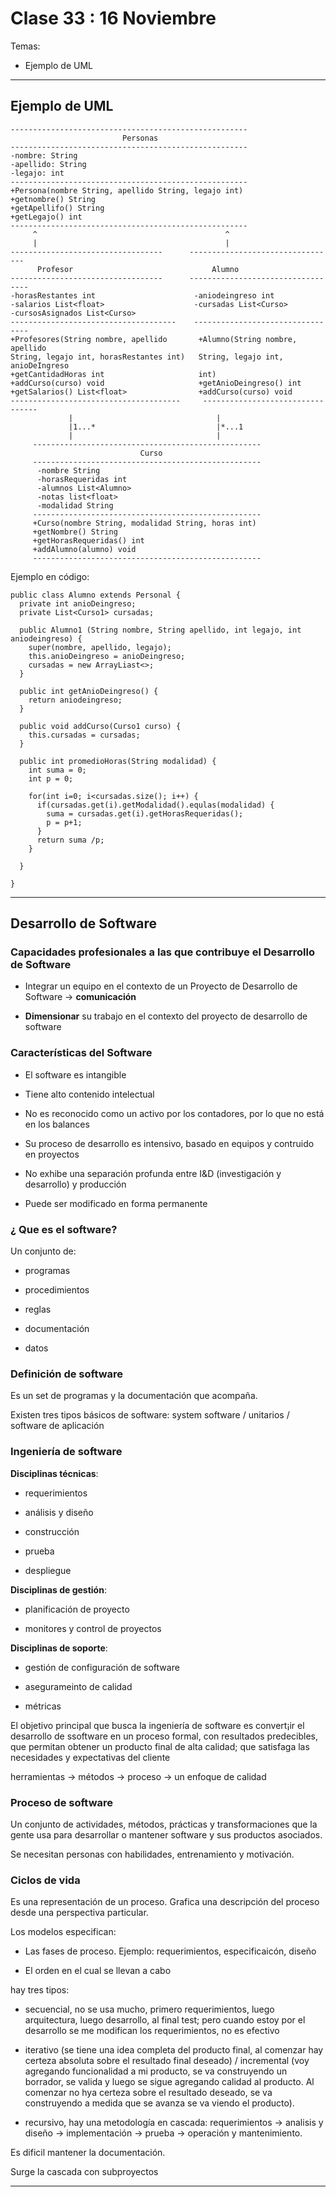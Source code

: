 #  Clase 33 : 16 Noviembre

Temas:

- Ejemplo de UML

---

## Ejemplo de UML

```
-----------------------------------------------------
                         Personas
-----------------------------------------------------
-nombre: String
-apellido: String
-legajo: int
-----------------------------------------------------
+Persona(nombre String, apellido String, legajo int)
+getnombre() String
+getApellifo() String
+getLegajo() int
-----------------------------------------------------
     ^                                          ^
     |                                          |
----------------------------------      ---------------------------------
      Profesor                               Alumno
----------------------------------      ---------------------------------- 
-horasRestantes int                      -aniodeingreso int
-salarios List<float>                    -cursadas List<Curso>
-cursosAsignados List<Curso>             
-------------------------------------    ---------------------------------  
+Profesores(String nombre, apellido       +Alumno(String nombre, apellido 
String, legajo int, horasRestantes int)   String, legajo int, anioDeIngreso
+getCantidadHoras int                     int)
+addCurso(curso) void                     +getAnioDeingreso() int
+getSalarios() List<float>                +addCurso(curso) void
--------------------------------------     ---------------------------------  
             |                                |
             |1...*                           |*...1
             |                                |
     ---------------------------------------------------
                             Curso
     ---------------------------------------------------
      -nombre String
      -horasRequeridas int
      -alumnos List<Alumno>
      -notas list<float>
      -modalidad String
     ---------------------------------------------------
     +Curso(nombre String, modalidad String, horas int)
     +getNombre() String
     +getHorasRequeridas() int
     +addAlumno(alumno) void
     ---------------------------------------------------
```


Ejemplo en código:

```
public class Alumno extends Personal {
  private int anioDeingreso;
  private List<Curso1> cursadas;
  
  public Alumno1 (String nombre, String apellido, int legajo, int aniodeingreso) {
    super(nombre, apellido, legajo);
    this.anioDeingreso = anioDeingreso;
    cursadas = new ArrayLiast<>;
  }
  
  public int getAnioDeingreso() {
    return aniodeingreso;
  }
  
  public void addCurso(Curso1 curso) {
    this.cursadas = cursadas;
  }
  
  public int promedioHoras(String modalidad) {
    int suma = 0;
    int p = 0;
    
    for(int i=0; i<cursadas.size(); i++) {
      if(cursadas.get(i).getModalidad().equlas(modalidad) {
        suma = cursadas.get(i).getHorasRequeridas();
        p = p+1;
      }
      return suma /p;
    }
    
  }
  
}
```

---

## Desarrollo de Software

### Capacidades profesionales a las que contribuye el Desarrollo de Software

- Integrar un equipo en el contexto de un Proyecto de Desarrollo de Software -> **comunicación**

- **Dimensionar** su trabajo en el contexto del proyecto de desarrollo de software


### Características del Software

- El software es intangible

- Tiene alto contenido intelectual

- No es reconocido como un activo por los contadores, por lo que no está en los balances

- Su proceso de desarrollo es intensivo, basado en equipos y contruido en proyectos

- No exhibe una separación profunda entre I&D (investigación y desarrollo) y producción

- Puede ser modificado en forma permanente

### ¿ Que es el software?

Un conjunto de:

- programas

- procedimientos

- reglas

- documentación

- datos

###  Definición  de software

Es un set de programas y la documentación que acompaña.

Existen tres tipos básicos de software: system software / unitarios / software de aplicación

### Ingeniería de software

**Disciplinas técnicas**:

- requerimientos

- análisis y diseño

- construcción

- prueba

- despliegue

**Disciplinas de gestión**:

- planificación de proyecto

- monitores y control de proyectos

**Disciplinas de soporte**:

- gestión de configuración de software

- asegurameinto de calidad

- métricas


El objetivo principal que busca la ingeniería de software es convert¡ir el desarrollo de ssoftware en un proceso formal, con resultados predecibles, que permitan obtener un producto final de alta calidad; que satisfaga las necesidades y expectativas del cliente

herramientas -> métodos -> proceso -> un enfoque de calidad

### Proceso de software

Un conjunto de actividades, métodos, prácticas y transformaciones que la gente usa para desarrollar o mantener software y sus productos asociados.

Se necesitan personas con habilidades, entrenamiento y motivación.

### Ciclos de vida

Es una representación de un proceso. Grafica una descripción del proceso desde una perspectiva particular.

Los modelos especifican:

- Las fases de proceso. Ejemplo: requerimientos, especificaicón, diseño

- El orden en el cual se llevan a cabo

hay tres tipos:

- secuencial, no se usa mucho, primero requerimientos, luego arquitectura, luego desarrollo, al final test; pero cuando estoy por el desarrollo se me modifican los requerimientos, no es efectivo

- iterativo (se tiene una idea completa del producto final, al comenzar hay certeza absoluta sobre el resultado final deseado) / incremental (voy agregando funcionalidad a mi producto, se va construyendo un borrador, se valida y luego se sigue agregando calidad al producto. Al comenzar no hya certeza sobre el resultado deseado, se va construyendo a medida que se avanza  se va viendo el producto).

- recursivo, hay una metodología en cascada: requerimientos -> analisis y diseño -> implementación -> prueba -> operación y mantenimiento. 

Es dificil mantener la documentación.

Surge la cascada con subproyectos

---

